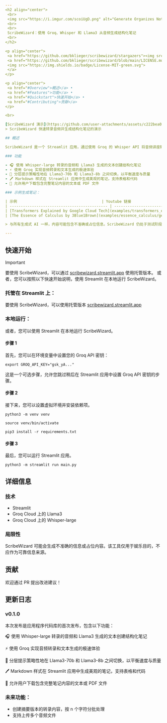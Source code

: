 ```yaml
---
<h2 align="center">
 <br>
 <img src="https://i.imgur.com/scoiUgD.png" alt="Generate Organizes Notes with ScribeWizard" width="150">
 <br>
 <br>
 ScribeWizard：使用 Groq、Whisper 和 Llama3 从音频生成结构化笔记
 <br>
</h2>

<p align="center">
 <a href="https://github.com/bklieger/scribewizard/stargazers"><img src="https://img.shields.io/github/stars/bklieger/scribewizard"></a>
 <a href="https://github.com/bklieger/scribewizard/blob/main/LICENSE.md">
 <img src="https://img.shields.io/badge/License-MIT-green.svg">
 </a>
</p>

<p align="center">
 <a href="#Overview">概述</a> •
 <a href="#Features">功能</a> •
 <a href="#Quickstart">快速开始</a> •
 <a href="#Contributing">贡献</a>
</p>

<br>

[ScribeWizard 演示](https://github.com/user-attachments/assets/c222bea0-3784-4f06-b431-ef81eea5691d)
> ScribeWizard 快速转录音频并生成结构化笔记的演示

## 概述

ScribeWizard 是一个 Streamlit 应用，通过使用 Groq 的 Whisper API 将音频讲座转录为文本，并迭代地组织和生成笔记，从而帮助创建结构化的课堂笔记。该应用混合使用了 Llama3-8b 和 Llama3-70b，在生成笔记结构时使用更大的模型，而在生成内容时使用速度更快的模型。

### 功能

- 🎧 使用 Whisper-large 转录的音频和 Llama3 生成的文本创建结构化笔记
- ⚡ 使用 Groq 实现音频转录和文本生成的极速体验
- 📖 分层提示策略性地在 Llama3-70b 和 Llama3-8b 之间切换，以平衡速度与质量
- 🖊️ Markdown 样式在 Streamlit 应用中生成美观的笔记，支持表格和代码
- 📂 允许用户下载包含完整笔记内容的文本或 PDF 文件

### 示例生成笔记：

| 示例                                      | Youtube 链接                                                                                                                                |
| -------------------------------------------- | ------------------------------------------------------------------------------------------------------------------------------------------ |
| [Transformers Explained by Google Cloud Tech](examples/transformers_explained/generated_notes.pdf)             |  https://www.youtube.com/watch?v=SZorAJ4I-sA                                       |
| [The Essence of Calculus by 3Blue1Brown](examples/essence_calculus/generated_notes.pdf) | https://www.youtube.com/watch?v=WUvTyaaNkzM                                            |

> 与所有生成式 AI 一样，内容可能包含不准确或占位信息。ScribeWizard 仍处于测试阶段，欢迎所有反馈！

---
```


## 快速开始

> [!IMPORTANT]
> 要使用 ScribeWizard，可以通过 [scribewizard.streamlit.app](https://scribewizard.streamlit.app) 使用托管版本。
> 或者，您可以按照以下快速开始说明，使用 Streamlit 在本地运行 ScribeWizard。

### 托管在 Streamlit 上：

要使用 ScribeWizard，可以使用托管版本 [scribewizard.streamlit.app](https://scribewizard.streamlit.app)

### 本地运行：

或者，您可以使用 Streamlit 在本地运行 ScribeWizard。

#### 步骤 1
首先，您可以在环境变量中设置您的 Groq API 密钥：

~~~
export GROQ_API_KEY="gsk_yA..."
~~~

这是一个可选步骤，允许您跳过稍后在 Streamlit 应用中设置 Groq API 密钥的步骤。

#### 步骤 2
接下来，您可以设置虚拟环境并安装依赖项。

~~~
python3 -m venv venv
~~~

~~~
source venv/bin/activate
~~~

~~~
pip3 install -r requirements.txt
~~~

#### 步骤 3
最后，您可以运行 Streamlit 应用。

~~~
python3 -m streamlit run main.py
~~~

## 详细信息

### 技术

- Streamlit
- Groq Cloud 上的 Llama3
- Groq Cloud 上的 Whisper-large

### 局限性

ScribeWizard 可能会生成不准确的信息或占位内容。该工具仅用于娱乐目的，不应作为可靠信息来源。

## 贡献

欢迎通过 PR 提出改进建议！

## 更新日志

### v0.1.0

本次发布是应用程序代码库的首次发布，包含以下功能：

🎧 使用 Whisper-large 转录的音频和 Llama3 生成的文本创建结构化笔记

⚡ 使用 Groq 实现音频转录和文本生成的极速体验

📖 分层提示策略性地在 Llama3-70b 和 Llama3-8b 之间切换，以平衡速度与质量

🖊️ Markdown 样式在 Streamlit 应用中生成美观的笔记，支持表格和代码

📂 允许用户下载包含完整笔记内容的文本或 PDF 文件

### 未来功能：

- 创建摘要版本的转录内容，按 n 个字符分批处理
- 支持上传多个音频文件